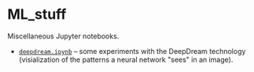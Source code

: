 # ML_stuff
Miscellaneous Jupyter notebooks.

* [`deepdream.ipynb`](https://github.com/vyhuholl/ML_stuff/blob/master/deepdream.ipynb) – some experiments with the DeepDream technology (visialization of the patterns a neural network "sees" in an image).
